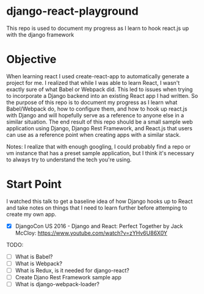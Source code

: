 # django-react-playground
This repo is used to document my progress as I learn to hook react.js up with the django framework

# Objective
When learning react I used create-react-app to automatically generate a project for me. I realized that while I was able to learn React, I wasn't exactly sure of what Babel or Webpack did. This led to issues when trying to incorporate a Django backend into an existing React app I had written. So the purpose of this repo is to document my progress as I learn what Babel/Webpack do, how to configure them, and how to hook up react.js with Django and will hopefully serve as a reference to anyone else in a similar situation. The end result of this repo should be a small sample web application using Django, Django Rest Framework, and React.js that users can use as a reference point when creating apps with a similar stack.

Notes: I realize that with enough googling, I could probably find a repo or vm instance that has a preset sample application, but I think it's necessary to always try to understand the tech you're using.

# Start Point
I watched this talk to get a baseline idea of how Django hooks up to React and take notes on things that I need to learn further before attemping to create my own app.

- [x] DjangoCon US 2016 - Django and React: Perfect Together by Jack McCloy: https://www.youtube.com/watch?v=zYHv6U86X0Y

TODO:
- [ ] What is Babel?
- [ ] What is Webpack?
- [ ] What is Redux, is it needed for django-react?
- [ ] Create Djano Rest Framework sample app
- [ ] What is django-webpack-loader?